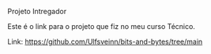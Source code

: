 Projeto Intregador 

Este é o link para o projeto que fiz no meu curso Técnico.

Link: https://github.com/Ulfsveinn/bits-and-bytes/tree/main